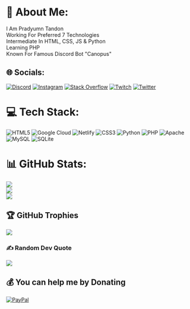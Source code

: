 # 💫 About Me:
I Am Pradyumn Tandon<br>Working For Preferred 7 Technologies<br>Intermediate In HTML, CSS, JS & Python<br>Learning PHP<br>Known For Famous Discord Bot "Canopus"


## 🌐 Socials:
[![Discord](https://img.shields.io/badge/Discord-%237289DA.svg?logo=discord&logoColor=white)](https://discord.gg/sgTSVVvpvF) [![Instagram](https://img.shields.io/badge/Instagram-%23E4405F.svg?logo=Instagram&logoColor=white)](https://instagram.com/pradyumntandon) [![Stack Overflow](https://img.shields.io/badge/-Stackoverflow-FE7A16?logo=stack-overflow&logoColor=white)](https://stackoverflow.com/users/17931307) [![Twitch](https://img.shields.io/badge/Twitch-%239146FF.svg?logo=Twitch&logoColor=white)](https://twitch.tv/Gamecooler19) [![Twitter](https://img.shields.io/badge/Twitter-%231DA1F2.svg?logo=Twitter&logoColor=white)](https://twitter.com/gamecooler19) 

# 💻 Tech Stack:
![HTML5](https://img.shields.io/badge/html5-%23E34F26.svg?style=for-the-badge&logo=html5&logoColor=white) ![Google Cloud](https://img.shields.io/badge/Google%20Cloud-%234285F4.svg?style=for-the-badge&logo=google-cloud&logoColor=white) ![Netlify](https://img.shields.io/badge/netlify-%23000000.svg?style=for-the-badge&logo=netlify&logoColor=#00C7B7) ![CSS3](https://img.shields.io/badge/css3-%231572B6.svg?style=for-the-badge&logo=css3&logoColor=white) ![Python](https://img.shields.io/badge/python-3670A0?style=for-the-badge&logo=python&logoColor=ffdd54) ![PHP](https://img.shields.io/badge/php-%23777BB4.svg?style=for-the-badge&logo=php&logoColor=white) ![Apache](https://img.shields.io/badge/apache-%23D42029.svg?style=for-the-badge&logo=apache&logoColor=white) ![MySQL](https://img.shields.io/badge/mysql-%2300f.svg?style=for-the-badge&logo=mysql&logoColor=white) ![SQLite](https://img.shields.io/badge/sqlite-%2307405e.svg?style=for-the-badge&logo=sqlite&logoColor=white)
# 📊 GitHub Stats:
![](https://github-readme-stats.vercel.app/api?username=Gamecooler19&theme=dark&hide_border=false&include_all_commits=false&count_private=false)<br/>
![](https://github-readme-streak-stats.herokuapp.com/?user=Gamecooler19&theme=dark&hide_border=false)<br/>
![](https://github-readme-stats.vercel.app/api/top-langs/?username=Gamecooler19&theme=dark&hide_border=false&include_all_commits=false&count_private=false&layout=compact)

## 🏆 GitHub Trophies
![](https://github-profile-trophy.vercel.app/?username=Gamecooler19&theme=radical&no-frame=false&no-bg=false&margin-w=4)

### ✍️ Random Dev Quote
![](https://quotes-github-readme.vercel.app/api?type=horizontal&theme=radical)



  ## 💰 You can help me by Donating
  [![PayPal](https://img.shields.io/badge/PayPal-00457C?style=for-the-badge&logo=paypal&logoColor=white)](https://paypal.me/Gamecooler19) 

  
